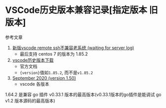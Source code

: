 # VSCode历史版本兼容记录[指定版本 旧版本]

参考文章

1. [新版vscode remote ssh不兼容老系统 (waiting for server log)](https://blog.csdn.net/qq_23320955/article/details/136258441)
    - 最后支持 centos 7 的版本为 1.85.2
2. [vscode历史版本下载](https://code.visualstudio.com/docs/supporting/faq#_previous-release-versions)
    - 官方文档
    - `{version}`值如`1.85.2`, 而不是`v1.85.2`
3. [September 2020 (version 1.50)](https://code.visualstudio.com/updates/v1_50)
    - vscode 各版本

1.64.2 是兼容 go 插件 v0.33.1 版本的最高版本(v0.33.1版本的go插件是能调试 go v1.2 版本源码的最高版本)

